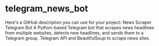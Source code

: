 # telegram_news_bot
Here's a GitHub description you can use for your project: News Scraper Telegram Bot  A Python-based Telegram bot that scrapes news headlines from multiple websites, detects new headlines, and sends them to a Telegram group. Telegram API and BeautifulSoup to scrape news sites.
